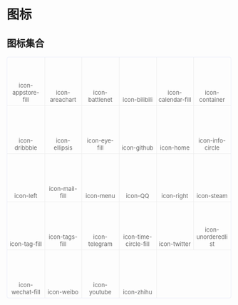 # 图标

## 图标集合
<style scoped>
@import url(https://at.alicdn.com/t/font_1038733_0xvrvpg9c0r.css);
.icon-list {
    overflow: hidden;
    list-style: none;
    padding: 0!important;
    border: 1px solid #eaeefb;
    border-radius: 4px;
}
.icon-list li {
    float: left;
    width: 16.66%;
    text-align: center;
    color: #666;
    font-size: 13px;
    border-right: 1px solid #eee;
    border-bottom: 1px solid #eee;
    margin-right: -1px;
    margin-bottom: -1px;
    overflow: hidden;
    position: relative;
    padding-bottom: 20px;
}
.icon-list li i {
    display: block;
    font-size: 32px;
    height: 88px;
    line-height: 88px;
    color: #606266;
}
.icon-list li span {
    display: block;
    padding: 5px;
    width: 100%;
    -webkit-box-sizing: border-box;
    box-sizing: border-box;
    position: absolute;
    bottom: 0;
}
</style>

<ul class="icon-list">
    <li><i class="nexmoefont icon-appstore-fill"></i><span>icon-appstore-fill</span></li>
    <li><i class="nexmoefont icon-areachart"></i><span>icon-areachart</span></li>
    <li><i class="nexmoefont icon-battlenet"></i><span>icon-battlenet</span></li>
    <li><i class="nexmoefont icon-bilibili"></i><span>icon-bilibili</span></li>
    <li><i class="nexmoefont icon-calendar-fill"></i><span>icon-calendar-fill</span></li>
    <li><i class="nexmoefont icon-container"></i><span>icon-container</span></li>
    <li><i class="nexmoefont icon-dribbble"></i><span>icon-dribbble</span></li>
    <li><i class="nexmoefont icon-ellipsis"></i><span>icon-ellipsis</span></li>
    <li><i class="nexmoefont icon-eye-fill"></i><span>icon-eye-fill</span></li>
    <li><i class="nexmoefont icon-github"></i><span>icon-github</span></li>
    <li><i class="nexmoefont icon-home"></i><span>icon-home</span></li>
    <li><i class="nexmoefont icon-info-circle"></i><span>icon-info-circle</span></li>
    <li><i class="nexmoefont icon-left"></i><span>icon-left</span></li>
    <li><i class="nexmoefont icon-mail-fill"></i><span>icon-mail-fill</span></li>
    <li><i class="nexmoefont icon-menu"></i><span>icon-menu</span></li>
    <li><i class="nexmoefont icon-QQ"></i><span>icon-QQ</span></li>
    <li><i class="nexmoefont icon-right"></i><span>icon-right</span></li>
    <li><i class="nexmoefont icon-steam"></i><span>icon-steam</span></li>
    <li><i class="nexmoefont icon-tag-fill"></i><span>icon-tag-fill</span></li>
    <li><i class="nexmoefont icon-tags-fill"></i><span>icon-tags-fill</span></li>
    <li><i class="nexmoefont icon-telegram"></i><span>icon-telegram</span></li>
    <li><i class="nexmoefont icon-time-circle-fill"></i><span>icon-time-circle-fill</span></li>
    <li><i class="nexmoefont icon-twitter"></i><span>icon-twitter</span></li>
    <li><i class="nexmoefont icon-unorderedlist"></i><span>icon-unorderedlist</span></li>
    <li><i class="nexmoefont icon-wechat-fill"></i><span>icon-wechat-fill</span></li>
    <li><i class="nexmoefont icon-weibo"></i><span>icon-weibo</span></li>
    <li><i class="nexmoefont icon-youtube"></i><span>icon-youtube</span></li>
    <li><i class="nexmoefont icon-zhihu"></i><span>icon-zhihu</span></li>
</ul>